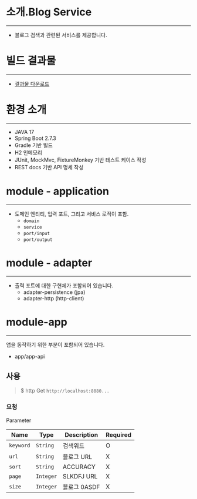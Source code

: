 # 소개.Blog Service

-----------------
- 블로그 검색과 관련된 서비스를 제공합니다.

# 빌드 결과물

-------------------------------
- [결과물 다운로드](httos://www.google.com)

# 환경 소개

-------------------------------
- JAVA 17
- Spring Boot 2.7.3
- Gradle 기반 빌드
- H2 인메모리
- JUnit, MockMvc, FixtureMonkey 기반 테스트 케이스 작성
- REST docs 기반 API 명세 작성

# module - application

------------------------------
- 도메인 엔티티, 입력 포트, 그리고 서비스 로직이 포함.
    - `domain`
    - `service`
    - `port/input`
    - `port/output`

# module - adapter

-----------------------------
- 출력 포트에 대한 구현체가 포함되어 있습니다.
    - adapter-persistence (jpa)
    - adapter-http (http-client)

# module-app

----------------
앱을 동작하기 위한 부분이 포함되어 있습니다.
- app/app-api

## 사용

> $ http Get `http://localhost:8080...`


### 요청

Parameter
 
| Name      | Type      | Description | Required |
|-----------|-----------|-------------|----|
| `keyword` | `String`  | 검색워드        | O  |
| `url`     | `String`  | 블로그 URL     | X  |
| `sort`    | `String`  | ACCURACY    | X  |
| `page`    | `Integer` | SLKDFJ URL  | X  |
| `size`    | `Integer` | 블로그 0ASDF   | X  |















